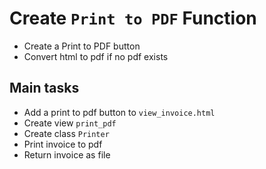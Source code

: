 # Create `Print to PDF` Function

- Create a Print to PDF button
- Convert html to pdf if no pdf exists

## Main tasks

- Add a print to pdf button to `view_invoice.html`
- Create view `print_pdf`
- Create class `Printer`
- Print invoice to pdf
- Return invoice as file
